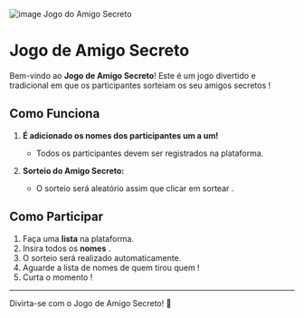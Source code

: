 ![image](https://github.com/user-attachments/assets/5e6651b1-1c8b-4909-9cad-58ee2f051b4f)
Jogo do Amigo Secreto

# Jogo de Amigo Secreto

Bem-vindo ao **Jogo de Amigo Secreto**! Este é um jogo divertido e tradicional em que os participantes sorteiam os seu amigos secretos !

## Como Funciona

1. **É adicionado os nomes dos participantes um a um!**
   - Todos os participantes devem ser registrados na plataforma. 
   
2. **Sorteio do Amigo Secreto:**
   - O sorteio será aleatório assim que clicar em sortear .

## Como Participar

1. Faça uma **lista** na plataforma.
2. Insira todos os **nomes** .
3. O sorteio será realizado automaticamente.
4. Aguarde a lista de nomes de quem tirou quem !
5. Curta o momento !

---

Divirta-se com o Jogo de Amigo Secreto! 🎉
